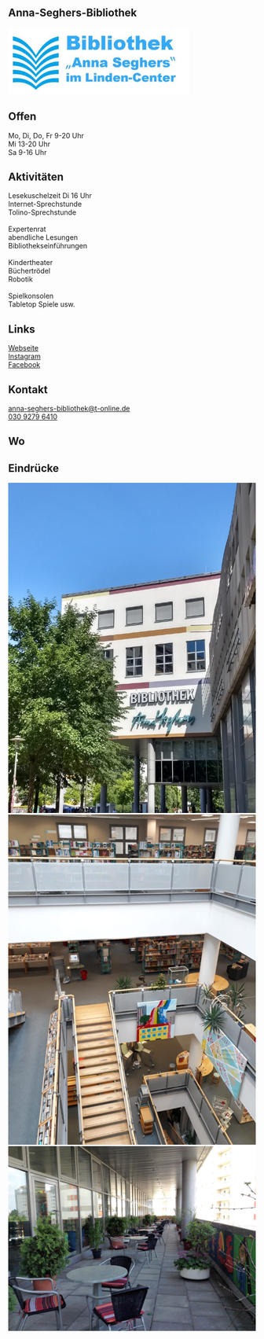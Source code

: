## Anna-Seghers-Bibliothek
<img id="topmedia" src="Images/Bibliothek/logo.jpg" />

## Offen
Mo, Di, Do, Fr 9-20 Uhr<br>
Mi 13-20 Uhr<br>
Sa 9-16 Uhr

## Aktivitäten
<p id="activities">
Lesekuschelzeit Di 16 Uhr<br>
Internet-Sprechstunde<br>
Tolino-Sprechstunde<br>
<br>
Expertenrat<br>
abendliche Lesungen<br>
Bibliothekseinführungen<br>
<br>
Kindertheater<br>
Büchertrödel<br>
Robotik<br>
<br>
Spielkonsolen<br>
Tabletop Spiele usw.
</p>

## Links
<a target="_blank" href="https://www.berlin.de/ba-lichtenberg/auf-einen-blick/buergerservice/bildung/artikel.298017.php">Webseite</a><br>
<a target="_blank" href="https://www.instagram.com/annaseghersbibliothek/">Instagram</a><br>
<a target="_blank" href="https://www.facebook.com/pg/stadtbibliothek.berlin.lichtenberg/about/?ref=page_internal">Facebook</a>

## Kontakt
[anna-seghers-bibliothek@t-online.de](mailto:anna-seghers-bibliothek@t-online.de)<br> 
<a href="tel:+493092796410">030 9279 6410</a>

## Wo
<div id="gmap"></div>
<script>window.onload = showMap('Prerower Platz 2, 13051 Berlin', 0, 'gmap_mini')</script>

## Eindrücke
<div class="mediacontainer">
  <img src="Images/Bibliothek/1.jpg" />
  <img src="Images/Bibliothek/2.jpg" />
  <img src="Images/Bibliothek/3.jpg" />
  <!--<img src="Images/Bibliothek/4.jpg" />//-->
</div>
